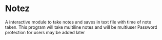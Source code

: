 # Notez
A interactive module to take notes and saves in text file with time of note taken.
This program will take multiline notes and will be multiuser
Password protection for users may be added later
